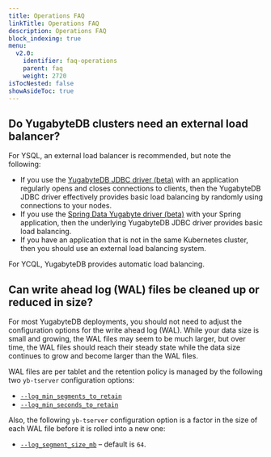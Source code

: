 ```yaml
---
title: Operations FAQ
linkTitle: Operations FAQ
description: Operations FAQ
block_indexing: true
menu:
  v2.0:
    identifier: faq-operations
    parent: faq
    weight: 2720
isTocNested: false
showAsideToc: true
---
```


## Do YugabyteDB clusters need an external load balancer?

For YSQL, an external load balancer is recommended, but note the following:

- If you use the [YugabyteDB JDBC driver (beta)](../../reference/drivers/yugabytedb-jdbc-driver) with an application regularly opens and closes connections to clients, then the YugabyteDB JDBC driver effectively provides basic load balancing by randomly using connections to your nodes.
- If you use the [Spring Data Yugabyte driver (beta)](../../reference/drivers/spring-data-yugabytedb) with your Spring application, then the underlying YugabyteDB JDBC driver provides basic load balancing.
- If you have an application that is not in the same Kubernetes cluster, then you should use an external load balancing system.

For YCQL, YugabyteDB provides automatic load balancing.

## Can write ahead log (WAL) files be cleaned up or reduced in size?

For most YugabyteDB deployments, you should not need to adjust the configuration options for the write ahead log (WAL). While your data size is small and growing, the WAL files may seem to be much larger, but over time, the WAL files should reach their steady state while the data size continues to grow and become larger than the WAL files.

WAL files are per tablet and the retention policy is managed by the following two `yb-tserver` configuration options:

- [`--log_min_segments_to_retain`](../../reference/configuration/yb-tserver/#log-min-segments-to-retain)
- [`--log_min_seconds_to_retain`](../../reference/configuration/yb-tserver/#log-min-seconds-to-retain)

Also, the following `yb-tserver` configuration option is a factor in the size of each WAL file before it is rolled into a new one:

- [`--log_segment_size_mb`](../../reference/configuration/yb-tserver/#log-segment-size-mb) – default is `64`.
